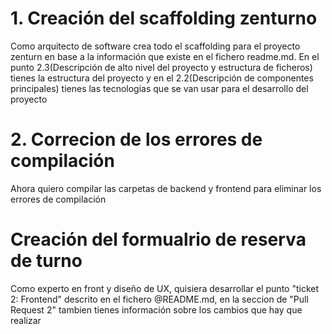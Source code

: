 # 1. Creación del scaffolding zenturno
Como arquitecto de software crea todo el scaffolding para el proyecto zenturn en base a la información que existe en el fichero readme.md.
En el punto 2.3(Descripción de alto nivel del proyecto y estructura de ficheros) tienes la estructura del proyecto y en el 2.2(Descripción de componentes principales) tienes las tecnologias que se van usar para el desarrollo del proyecto

# 2. Correcion de los errores de compilación
Ahora quiero compilar las carpetas de backend y frontend para eliminar los errores de compilación

# Creación del formualrio de reserva de turno
Como experto en front y diseño de UX, quisiera desarrollar el punto "ticket 2: Frontend" descrito en el fichero @README.md, en la seccion de "Pull Request 2" tambien tienes información sobre los cambios que hay que realizar